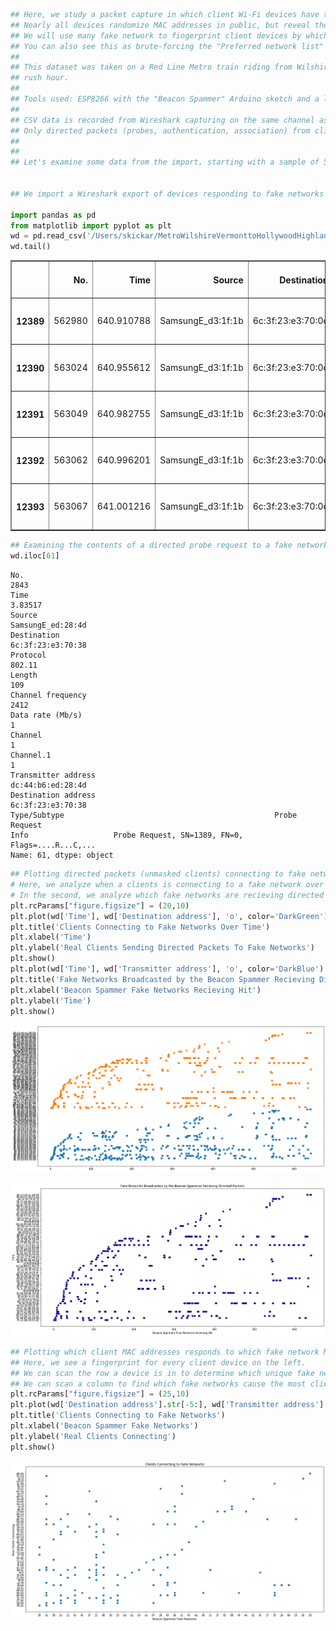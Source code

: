 

```python
## Here, we study a packet capture in which client Wi-Fi devices have their real MAC unmasked by fake networks.
## Nearly all devices randomize MAC addresses in public, but reveal their true MAC if they detect a trusted network.
## We will use many fake network to fingerprint client devices by which Wi-Fi networks they have connected to before.
## You can also see this as brute-forcing the "Preferred network list" stored inside each client device.
##
## This dataset was taken on a Red Line Metro train riding from Wilshire & Vermont to Hollywood & Highland during
## rush hour. 
##
## Tools used: ESP8266 with the "Beacon Spammer" Arduino sketch and a list of common Wi-Fi network names, Wireshark.
##
## CSV data is recorded from Wireshark capturing on the same channel as the ESP8266 is broadcasting on.
## Only directed packets (probes, authentication, association) from clients to fake networks have been exported.
##
## 
## Let's examine some data from the import, starting with a sample of 5 entries.


## We import a Wireshark export of devices responding to fake networks from the ESP8266 with authentication frames

import pandas as pd
from matplotlib import pyplot as plt
wd = pd.read_csv('/Users/skickar/MetroWilshireVermonttoHollywoodHighland.csv', delimiter = ',', encoding='latin-1', header=0) 
wd.tail() 

```




<div>
<style scoped>
    .dataframe tbody tr th:only-of-type {
        vertical-align: middle;
    }

    .dataframe tbody tr th {
        vertical-align: top;
    }

    .dataframe thead th {
        text-align: right;
    }
</style>
<table border="1" class="dataframe">
  <thead>
    <tr style="text-align: right;">
      <th></th>
      <th>No.</th>
      <th>Time</th>
      <th>Source</th>
      <th>Destination</th>
      <th>Protocol</th>
      <th>Length</th>
      <th>Channel frequency</th>
      <th>Data rate (Mb/s)</th>
      <th>Channel</th>
      <th>Channel.1</th>
      <th>Transmitter address</th>
      <th>Destination address</th>
      <th>Type/Subtype</th>
      <th>Info</th>
    </tr>
  </thead>
  <tbody>
    <tr>
      <th>12389</th>
      <td>562980</td>
      <td>640.910788</td>
      <td>SamsungE_d3:1f:1b</td>
      <td>6c:3f:23:e3:70:0c</td>
      <td>802.11</td>
      <td>70</td>
      <td>2412</td>
      <td>1</td>
      <td>1</td>
      <td>1</td>
      <td>24:18:1d:d3:1f:1b</td>
      <td>6c:3f:23:e3:70:0c</td>
      <td>Authentication</td>
      <td>Authentication, SN=2137, FN=0, Flags=....R...C</td>
    </tr>
    <tr>
      <th>12390</th>
      <td>563024</td>
      <td>640.955612</td>
      <td>SamsungE_d3:1f:1b</td>
      <td>6c:3f:23:e3:70:0c</td>
      <td>802.11</td>
      <td>70</td>
      <td>2412</td>
      <td>1</td>
      <td>1</td>
      <td>1</td>
      <td>24:18:1d:d3:1f:1b</td>
      <td>6c:3f:23:e3:70:0c</td>
      <td>Authentication</td>
      <td>Authentication, SN=2137, FN=0, Flags=....R...C</td>
    </tr>
    <tr>
      <th>12391</th>
      <td>563049</td>
      <td>640.982755</td>
      <td>SamsungE_d3:1f:1b</td>
      <td>6c:3f:23:e3:70:0c</td>
      <td>802.11</td>
      <td>70</td>
      <td>2412</td>
      <td>1</td>
      <td>1</td>
      <td>1</td>
      <td>24:18:1d:d3:1f:1b</td>
      <td>6c:3f:23:e3:70:0c</td>
      <td>Authentication</td>
      <td>Authentication, SN=2137, FN=0, Flags=....R...C</td>
    </tr>
    <tr>
      <th>12392</th>
      <td>563062</td>
      <td>640.996201</td>
      <td>SamsungE_d3:1f:1b</td>
      <td>6c:3f:23:e3:70:0c</td>
      <td>802.11</td>
      <td>70</td>
      <td>2412</td>
      <td>1</td>
      <td>1</td>
      <td>1</td>
      <td>24:18:1d:d3:1f:1b</td>
      <td>6c:3f:23:e3:70:0c</td>
      <td>Authentication</td>
      <td>Authentication, SN=2138, FN=0, Flags=....R...C</td>
    </tr>
    <tr>
      <th>12393</th>
      <td>563067</td>
      <td>641.001216</td>
      <td>SamsungE_d3:1f:1b</td>
      <td>6c:3f:23:e3:70:0c</td>
      <td>802.11</td>
      <td>70</td>
      <td>2412</td>
      <td>1</td>
      <td>1</td>
      <td>1</td>
      <td>24:18:1d:d3:1f:1b</td>
      <td>6c:3f:23:e3:70:0c</td>
      <td>Authentication</td>
      <td>Authentication, SN=2138, FN=0, Flags=....R...C</td>
    </tr>
  </tbody>
</table>
</div>




```python
## Examining the contents of a directed probe request to a fake network from a client
wd.iloc[61]
```




    No.                                                                 2843
    Time                                                             3.83517
    Source                                                 SamsungE_ed:28:4d
    Destination                                            6c:3f:23:e3:70:38
    Protocol                                                          802.11
    Length                                                               109
    Channel frequency                                                   2412
    Data rate (Mb/s)                                                       1
    Channel                                                                1
    Channel.1                                                              1
    Transmitter address                                    dc:44:b6:ed:28:4d
    Destination address                                    6c:3f:23:e3:70:38
    Type/Subtype                                               Probe Request
    Info                   Probe Request, SN=1389, FN=0, Flags=....R...C,...
    Name: 61, dtype: object




```python
## Plotting directed packets (unmasked clients) connecting to fake networks over time
# Here, we analyze when a clients is connecting to a fake network over time in the first figure.
# In the second, we analyze which fake networks are recieving directed packets from unmasked clients over time.
plt.rcParams["figure.figsize"] = (20,10)
plt.plot(wd['Time'], wd['Destination address'], 'o', color='DarkGreen')
plt.title('Clients Connecting to Fake Networks Over Time')
plt.xlabel('Time')
plt.ylabel('Real Clients Sending Directed Packets To Fake Networks')
plt.show()
plt.plot(wd['Time'], wd['Transmitter address'], 'o', color='DarkBlue')
plt.title('Fake Networks Broadcasted by the Beacon Spammer Recieving Directed Packets')
plt.xlabel('Beacon Spammer Fake Networks Recieving Hit')
plt.ylabel('Time')
plt.show()
```


![png](output_2_0.png)



![png](output_2_1.png)



```python
## Plotting which client MAC addresses responds to which fake network MAC addresses
## Here, we see a fingerprint for every client device on the left. 
## We can scan the row a device is in to determine which unique fake networks it will respond to.
## We can scan a column to find which fake networks cause the most client devices to respond. 
plt.rcParams["figure.figsize"] = (25,10)
plt.plot(wd['Destination address'].str[-5:], wd['Transmitter address'].str[-5:], 'o',)
plt.title('Clients Connecting to Fake Networks')
plt.xlabel('Beacon Spammer Fake Networks')
plt.ylabel('Real Clients Connecting')
plt.show()
```


![png](output_3_0.png)


